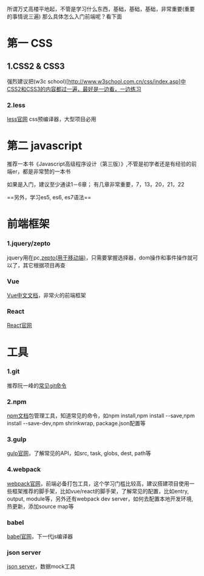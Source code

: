 所谓万丈高楼平地起，不管是学习什么东西，基础，基础，基础，非常重要(重要的事情说三遍)
那么具体怎么入门前端呢？看下面

# 第一 CSS

## 1.CSS2 & CSS3
强烈建议把(w3c school)[http://www.w3school.com.cn/css/index.asp]中CSS2和CSS3的内容都过一遍，最好是一边看，一边练习

### 2.less
[less官网](http://less.bootcss.com/)
css预编译器，大型项目必用

# 第二 javascript

推荐一本书《Javascript高级程序设计（第三版）》,不管是初学者还是有经验的前端er，都是非常赞的一本书

如果是入门，建议至少通读1－6章；
有几章非常重要，7，13，20，21，22

==另外，学习es5, es6, es7语法==

# 前端框架

### 1.jquery/zepto

jquery用在pc,[zepto(用于移动端)](https://github.com/madrobby/zepto)，只需要掌握选择器，dom操作和事件操作就可以了，其它根据项目再查

### Vue

[Vue中文文档](http://cn.vuejs.org/v2/guide/)，非常火的前端框架

### React
[React官网](https://facebook.github.io/react/)

# 工具

### 1.git 

推荐阮一峰的[常见git命令](http://www.ruanyifeng.com/blog/2015/12/git-cheat-sheet.html)

### 2.npm 

[npm文档](https://docs.npmjs.com/getting-started/what-is-npm)包管理工具，知道常见的命令，如npm install,npm install --save,npm install --save-dev,npm shrinkwrap, package.json配置等

### 3.gulp

[gulp官网](http://www.gulpjs.com.cn/)，了解常见的API，如src, task, globs, dest, path等

### 4.webpack

[webpack官网](https://webpack.js.org/)，前端必备打包工具，这个学习门槛比较高，建议搭建项目使用一些框架推荐的脚手架，比如vue/react的脚手架，了解常见的配置，比如entry, output, module等，另外还有webpack dev server，如何去配置本地开发环境,热更新，添加source map等

### babel
[babel官网](https://babeljs.io/)，下一代js编译器

### json server
[json server](https://github.com/typicode/json-server)，数据mock工具
